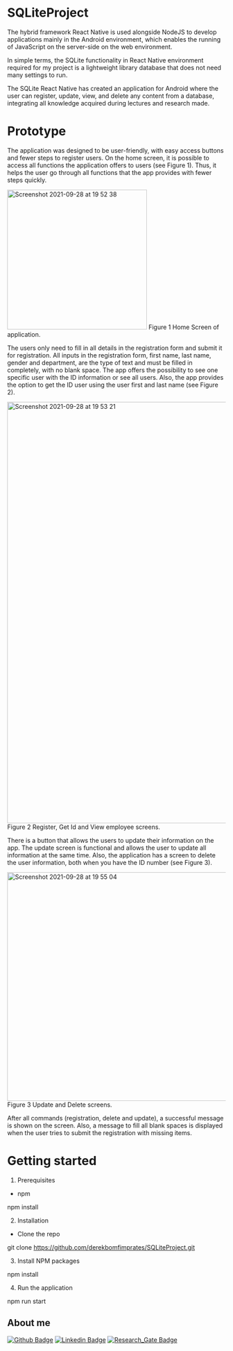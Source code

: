 # SQLiteProject

The hybrid framework React Native is used alongside NodeJS to develop applications mainly in the Android environment,
which enables the running of JavaScript on the server-side on the web environment.

In simple terms, the SQLite functionality in React Native environment required for my project is a lightweight library
database that does not need many settings to run. 

The SQLite React Native has created an application for Android where the user can register, update, view, and delete any content from a database,
integrating all knowledge acquired during lectures and research made.


# Prototype

The application was designed to be user-friendly, with easy access buttons and fewer steps to register users. On the home screen, it is possible to access all functions the application offers to users (see Figure 1). Thus, it helps the user go through all functions that the app provides with fewer steps quickly.

<img width="322" alt="Screenshot 2021-09-28 at 19 52 38" src="https://user-images.githubusercontent.com/75395170/135148980-2b6bcefd-fec5-4a24-a951-b8770dec03c7.png">
Figure 1 Home Screen of application.

The users only need to fill in all details in the registration form and submit it for registration. All inputs in the registration form, first name, last name, gender and department, are the type of text and must be filled in completely, with no blank space. The app offers the possibility to see one specific user with the ID information or see all users. Also, the app provides the option to get the ID user using the user first and last name (see Figure 2).
 
<img width="971" alt="Screenshot 2021-09-28 at 19 53 21" src="https://user-images.githubusercontent.com/75395170/135148947-fd378231-e02f-439e-ba78-974a28da5ee7.png">
Figure 2 Register, Get Id and View employee screens.


There is a button that allows the users to update their information on the app. The update screen is functional and allows the user to update all information at the same time. Also, the application has a screen to delete the user information, both when you have the ID number (see Figure 3).

<img width="527" alt="Screenshot 2021-09-28 at 19 55 04" src="https://user-images.githubusercontent.com/75395170/135148950-d127eb11-6d6b-43ed-84e5-2ac6f073bb36.png">
Figure 3 Update and Delete screens.


After all commands (registration, delete and update), a successful message is shown on the screen. Also, a message to fill all blank spaces is displayed when the user tries to submit the registration with missing items.

# Getting started

1. Prerequisites

 - npm

npm install 

2. Installation

 - Clone the repo

git clone https://github.com/derekbomfimprates/SQLiteProject.git

3. Install NPM packages

npm install

4. Run the application

npm run start

## About me

[![Github Badge](https://img.shields.io/badge/-Github-000?style=flat-square&logo=Github&logoColor=white&link=https://github.com/derekbomfimprates)](https://github.com/derekbomfimprates) [![Linkedin Badge](https://img.shields.io/badge/-LinkedIn-blue?style=flat-square&logo=Linkedin&logoColor=white&link=https://www.linkedin.com/in/derekprates/)]( https://www.linkedin.com/in/derekprates/) [![Research_Gate Badge](https://img.shields.io/badge/Research_Gate-00CCBB.svg?&style=flat-square&logo=ResearchGate&logoColor=white&link=https://www.researchgate.net/profile/Derek-Prates)]( https://www.researchgate.net/profile/Derek-Prates)  




